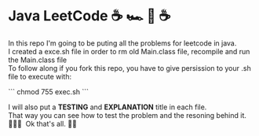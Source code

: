 # Java LeetCode  ☕️ 🏎 🚀 ☕️
<p>
    In this repo I'm going to be puting all the problems for leetcode in java.
    <br />
    I created a exce.sh file in order to rm old Main.class file, recompile and run the Main.class file
    <br/>
    To follow along if you fork this repo, you have to give persission to your .sh file to execute with: 
    
</p>
```
chmod 755 exec.sh
```
<p>
    I will also put a <strong>TESTING</strong> and <strong>EXPLANATION</strong> title
    in each file. <br/>
    That way you can see how to test the problem and the resoning behind it. <br/>
    👨🏼‍💻&nbsp Ok that's all. 🖖🏼
</p>